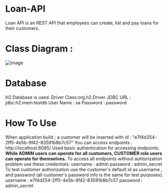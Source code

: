 # Loan-API
Loan API is an REST API that employees can create, list and pay loans for their customers.

# Class Diagram :
![image](https://github.com/user-attachments/assets/a3ad4fec-f706-41f6-b660-da6ed0ba445a)


# Database
H2 Database is used.
Driver Class:org.h2.Driver
JDBC URL : jdbc:h2:mem:testdb
User Name : sa
Password : password

# How To Use
When application build ; a customer will be inserted with id : "e7f4d254-2ff5-4e5b-9f42-83591b8b7c57"
You can access endpoints : http://localhost:8085/ 
Used basic authentication for accessing endpoints.
**While ADMIN users can operate for all customers, CUSTOMER role users can operate for themselves.**
To access all endpoints without auhtorization problem use these credentials:
username : admin
password : admin_secret
To test customer authorization use the customer's default id as username , and password (all customer's password info is the same for test purposes).
username : e7f4d254-2ff5-4e5b-9f42-83591b8b7c57
password : admin_secret
